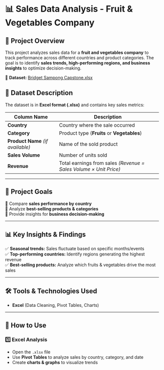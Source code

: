 # 📊 Sales Data Analysis - Fruit & Vegetables Company  

## 📝 Project Overview  
This project analyzes sales data for a **fruit and vegetables company** to track performance across different countries and product categories. The goal is to identify **sales trends, high-performing regions, and business insights** to optimize decision-making.  

🔗 **Dataset:** [Bridget Sampong Capstone.xlsx](https://github.com/Basampong/Data-Analytics-Projects/blob/main/Bridget%20Sampong%20Capstone.xlsx)  

## 📂 Dataset Description  
The dataset is in **Excel format (.xlsx)** and contains key sales metrics:  

| Column Name     | Description |
|----------------|------------|
| **Country**    | Country where the sale occurred |
| **Category**   | Product type (**Fruits** or **Vegetables**) |
| **Product Name** *(if available)* | Name of the sold product |
| **Sales Volume** | Number of units sold |
| **Revenue**    | Total earnings from sales *(Revenue = Sales Volume × Unit Price)* |


---

## 🎯 Project Goals  
🔹 Compare **sales performance by country**  
🔹 Analyze **best-selling products & categories**  
🔹 Provide insights for **business decision-making**  

---

## 📊 Key Insights & Findings  
✅ **Seasonal trends:** Sales fluctuate based on specific months/events  
✅ **Top-performing countries:** Identify regions generating the highest revenue  
✅ **Best-selling products:** Analyze which fruits & vegetables drive the most sales  

---

## 🛠️ Tools & Technologies Used  
- **Excel** (Data Cleaning, Pivot Tables, Charts)  

---

## 📌 How to Use  

### 1️⃣ **Excel Analysis**  
- Open the `.xlsx` file  
- Use **Pivot Tables** to analyze sales by country, category, and date  
- Create **charts & graphs** to visualize trends  


